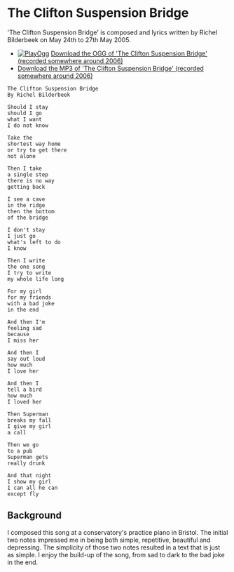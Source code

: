 # The Clifton Suspension Bridge

'The Clifton Suspension Bridge' is composed and lyrics written 
by Richel Bilderbeek on May 24th to 27th May 2005.

 * [![PlayOgg](http://static.fsf.org/playogg/Play_ogg_80x15.png "I support PlayOgg!")](http://playogg.org) [Download the OGG of 'The Clifton Suspension Bridge' (recorded somewhere around 2006)](http://www.richelbilderbeek.nl/CD05_19TheCliftonSuspensionBridge.ogg)
 * [Download the MP3 of 'The Clifton Suspension Bridge' (recorded somewhere around 2006)](http://www.richelbilderbeek.nl/CD05_19TheCliftonSuspensionBridge.mp3)

```
The Clifton Suspension Bridge
By Richel Bilderbeek
 
Should I stay 
should I go 
what I want 
I do not know 
 
Take the 
shortest way home 
or try to get there 
not alone 
 
Then I take 
a single step 
there is no way 
getting back 
 
I see a cave 
in the ridge 
then the bottom 
of the bridge 
 
I don't stay 
I just go 
what's left to do 
I know 
 
Then I write 
the one song 
I try to write 
my whole life long 
 
For my girl 
for my friends 
with a bad joke 
in the end 
 
And then I'm 
feeling sad 
because 
I miss her 
 
And then I 
say out loud 
how much 
I love her 
 
And then I 
tell a bird 
how much 
I loved her 
 
Then Superman 
breaks my fall 
I give my girl 
a call 
 
Then we go 
to a pub 
Superman gets 
really drunk 

And that night 
I show my girl 
I can all he can 
except fly
```

## Background

I composed this song at a conservatory's practice piano in Bristol.
The initial two notes impressed me in being both simple, repetitive,
beautiful and depressing. The simplicity of those two notes resulted in
a text that is just as simple. I enjoy the build-up of the song,
from sad to dark to the bad joke in the end.
